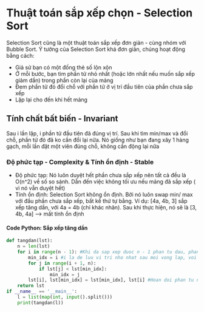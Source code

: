 # Thuật toán sắp xếp chọn - Selection Sort
Selection Sort cũng là một thuật toán sắp xếp đơn giản - cùng nhóm với Bubble Sort. Ý tưởng của Selection Sort khá đơn giản, chúng hoạt động bằng cách:
- Giả sử bạn có một đống thẻ số lộn xộn
- Ở mỗi bước, bạn tìm phần tử nhỏ nhất (hoặc lớn nhất nếu muốn sắp xếp giảm dần) trong phần còn lại của mảng
- Đem phần tử đó đổi chỗ với phần tử ở vị trí đầu tiên của phần chưa sắp xếp
- Lặp lại cho đến khi hết mảng

## Tính chất bất biến - Invariant
Sau i lần lặp, i phần tử đầu tiên đã đúng vị trí. Sau khi tìm min/max và đổi chỗ, phần tử đó đã ko cần đổi lại nữa. Nó giống như bạn đang xây 1 hàng gạch, mỗi lần đặt một viên đúng chỗ, không cần động lại nữa

### Độ phức tạp - Complexity & Tính ổn định - Stable
- Độ phức tạp: Nó luôn duyệt hết phần chưa sắp xếp nên tất cả đều là O(n^2) về số so sánh. Dẫn đến việc không tối ưu nếu mảng đã sắp xếp ( vì nó vẫn duyệt hết)
- Tính ổn định: Selection Sort không ổn định. Bởi nó luôn swap min/ max với đầu phần chưa sắp xếp, bất kể thứ tự bằng. Ví dụ: [4a, 4b, 3] sắp xếp tăng dần, với 4a = 4b (chỉ khác nhãn). Sau khi thực hiện, nó sẽ là [3, 4b, 4a] --> mất tính ổn định

#### Code Python: Sắp xếp tăng dần
```python
def tangdan(lst):
    n = len(lst)
    for i in range(n - 1): #Khi da sap xep duoc n - 1 phan tu dau, phan con lai chac chan dung, nen chi can n - 1 vong
        min_idx = i #i la de luu vi tri nho nhat sau moi vong lap, voi vong lap dau tien, no mac dinh la gt dau tien
        for j in range(i + 1, n):
            if lst[j] < lst[min_idx]:
                min_idx = j
        lst[i], lst[min_idx] = lst[min_idx], lst[i] #Hoan doi phan tu nho nhat ve dung cho, sau khi doi, phan tu i da o dung vi tri nen k can dung vao nua
    return lst
if __name__ == '__main__':
    l = list(map(int, input().split()))
    print(tangdan(l))
```
